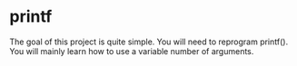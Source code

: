 # printf
 The goal of this project is quite simple. You will need to reprogram printf(). You will mainly learn how to use a variable number of arguments.
